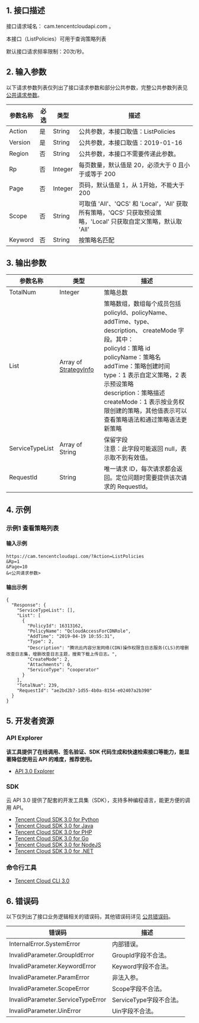 ## 1. 接口描述

接口请求域名： cam.tencentcloudapi.com 。

本接口（ListPolicies）可用于查询策略列表

默认接口请求频率限制：20次/秒。

## 2. 输入参数

以下请求参数列表仅列出了接口请求参数和部分公共参数，完整公共参数列表见 [公共请求参数](/document/api/598/33158)。

| 参数名称 | 必选 | 类型 | 描述 |
|---------|---------|---------|---------|
| Action | 是 | String | 公共参数，本接口取值：ListPolicies |
| Version | 是 | String | 公共参数，本接口取值：2019-01-16 |
| Region | 否 | String | 公共参数，本接口不需要传递此参数。 |
| Rp | 否 | Integer | 每页数量，默认值是 20，必须大于 0 且小于或等于 200 |
| Page | 否 | Integer | 页码，默认值是 1，从 1开始，不能大于 200 |
| Scope | 否 | String | 可取值 'All'、'QCS' 和 'Local'，'All' 获取所有策略，'QCS' 只获取预设策略，'Local' 只获取自定义策略，默认取 'All' |
| Keyword | 否 | String | 按策略名匹配 |

## 3. 输出参数

| 参数名称 | 类型 | 描述 |
|---------|---------|---------|
| TotalNum | Integer | 策略总数|
| List | Array of [StrategyInfo](/document/api/598/33167#StrategyInfo) | 策略数组，数组每个成员包括 policyId、policyName、addTime、type、description、 createMode 字段。其中： <br/>policyId：策略 id <br/>policyName：策略名<br/>addTime：策略创建时间<br/>type：1 表示自定义策略，2 表示预设策略 <br/>description：策略描述 <br/>createMode：1 表示按业务权限创建的策略，其他值表示可以查看策略语法和通过策略语法更新策略|
| ServiceTypeList | Array of String | 保留字段<br/>注意：此字段可能返回 null，表示取不到有效值。|
| RequestId | String | 唯一请求 ID，每次请求都会返回。定位问题时需要提供该次请求的 RequestId。|

## 4. 示例

### 示例1 查看策略列表

#### 输入示例

```
https://cam.tencentcloudapi.com/?Action=ListPolicies
&Rp=1
&Page=10
&<公共请求参数>
```

#### 输出示例

```
{
  "Response": {
    "ServiceTypeList": [],
    "List": [
      {
        "PolicyId": 16313162,
        "PolicyName": "QcloudAccessForCDNRole",
        "AddTime": "2019-04-19 10:55:31",
        "Type": 2,
        "Description": "腾讯云内容分发网络(CDN)操作权限含日志服务(CLS)的增删改查日志集，增删改查日志主题，搜索下载上传日志。",
        "CreateMode": 2,
        "Attachments": 0,
        "ServiceType": "cooperator"
      }
    ],
    "TotalNum": 239,
    "RequestId": "ae2bd2b7-1d55-4b0a-8154-e02407a2b390"
  }
}
```


## 5. 开发者资源

### API Explorer

**该工具提供了在线调用、签名验证、SDK 代码生成和快速检索接口等能力，能显著降低使用云 API 的难度，推荐使用。**

* [API 3.0 Explorer](https://console.cloud.tencent.com/api/explorer?Product=cam&Version=2019-01-16&Action=ListPolicies)

### SDK

云 API 3.0 提供了配套的开发工具集（SDK），支持多种编程语言，能更方便的调用 API。

* [Tencent Cloud SDK 3.0 for Python](https://github.com/TencentCloud/tencentcloud-sdk-python)
* [Tencent Cloud SDK 3.0 for Java](https://github.com/TencentCloud/tencentcloud-sdk-java)
* [Tencent Cloud SDK 3.0 for PHP](https://github.com/TencentCloud/tencentcloud-sdk-php)
* [Tencent Cloud SDK 3.0 for Go](https://github.com/TencentCloud/tencentcloud-sdk-go)
* [Tencent Cloud SDK 3.0 for NodeJS](https://github.com/TencentCloud/tencentcloud-sdk-nodejs)
* [Tencent Cloud SDK 3.0 for .NET](https://github.com/TencentCloud/tencentcloud-sdk-dotnet)

### 命令行工具

* [Tencent Cloud CLI 3.0](https://cloud.tencent.com/document/product/440/6176)

## 6. 错误码

以下仅列出了接口业务逻辑相关的错误码，其他错误码详见 [公共错误码](/document/api/598/15694#.E5.85.AC.E5.85.B1.E9.94.99.E8.AF.AF.E7.A0.81)。

| 错误码 | 描述 |
|---------|---------|
| InternalError.SystemError | 内部错误。 |
| InvalidParameter.GroupIdError | GroupId字段不合法。 |
| InvalidParameter.KeywordError | Keyword字段不合法。 |
| InvalidParameter.ParamError | 非法入参。 |
| InvalidParameter.ScopeError | Scope字段不合法。 |
| InvalidParameter.ServiceTypeError | ServiceType字段不合法。 |
| InvalidParameter.UinError | Uin字段不合法。 |
